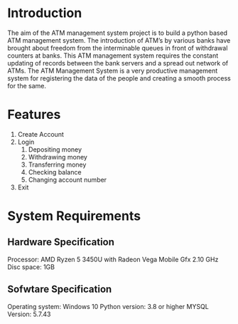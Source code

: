 # Introduction

The aim of the ATM management system project is to build a python based ATM management system. The introduction of ATM’s by various banks have brought about freedom from the interminable queues in front of withdrawal counters at banks. This ATM management system requires the constant updating of records between the bank servers and a spread out network of ATMs. The ATM Management System is a very productive management system for registering the data of the people and creating a smooth process for the same.

# Features

1. Create Account
2. Login
   1. Depositing money
   2. Withdrawing money
   3. Transferring money
   4. Checking balance
   5. Changing account number
4. Exit
  
# System Requirements

## Hardware Specification

Processor: AMD Ryzen 5 3450U with Radeon Vega Mobile Gfx 2.10 GHz
Disc space: 1GB

## Sofwtare Specification 

Operating system: Windows 10
Python version: 3.8 or higher
MYSQL Version: 5.7.43

